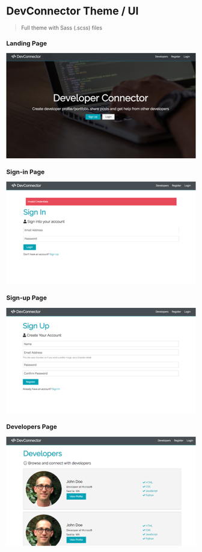 # DevConnector Theme / UI

> Full theme with Sass (.scss) files

### Landing Page

![](landing.png)

### Sign-in Page

![](signin.png)

### Sign-up Page

![](signup.png)

### Developers Page

![](developers.png)
